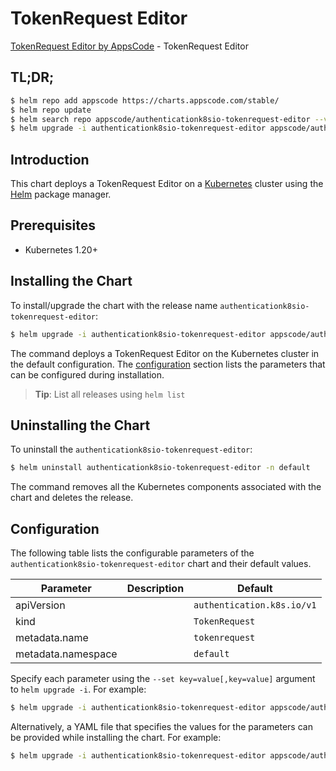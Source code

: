 # TokenRequest Editor

[TokenRequest Editor by AppsCode](https://appscode.com) - TokenRequest Editor

## TL;DR;

```bash
$ helm repo add appscode https://charts.appscode.com/stable/
$ helm repo update
$ helm search repo appscode/authenticationk8sio-tokenrequest-editor --version=v0.26.0
$ helm upgrade -i authenticationk8sio-tokenrequest-editor appscode/authenticationk8sio-tokenrequest-editor -n default --create-namespace --version=v0.26.0
```

## Introduction

This chart deploys a TokenRequest Editor on a [Kubernetes](http://kubernetes.io) cluster using the [Helm](https://helm.sh) package manager.

## Prerequisites

- Kubernetes 1.20+

## Installing the Chart

To install/upgrade the chart with the release name `authenticationk8sio-tokenrequest-editor`:

```bash
$ helm upgrade -i authenticationk8sio-tokenrequest-editor appscode/authenticationk8sio-tokenrequest-editor -n default --create-namespace --version=v0.26.0
```

The command deploys a TokenRequest Editor on the Kubernetes cluster in the default configuration. The [configuration](#configuration) section lists the parameters that can be configured during installation.

> **Tip**: List all releases using `helm list`

## Uninstalling the Chart

To uninstall the `authenticationk8sio-tokenrequest-editor`:

```bash
$ helm uninstall authenticationk8sio-tokenrequest-editor -n default
```

The command removes all the Kubernetes components associated with the chart and deletes the release.

## Configuration

The following table lists the configurable parameters of the `authenticationk8sio-tokenrequest-editor` chart and their default values.

|     Parameter      | Description |                Default                |
|--------------------|-------------|---------------------------------------|
| apiVersion         |             | <code>authentication.k8s.io/v1</code> |
| kind               |             | <code>TokenRequest</code>             |
| metadata.name      |             | <code>tokenrequest</code>             |
| metadata.namespace |             | <code>default</code>                  |


Specify each parameter using the `--set key=value[,key=value]` argument to `helm upgrade -i`. For example:

```bash
$ helm upgrade -i authenticationk8sio-tokenrequest-editor appscode/authenticationk8sio-tokenrequest-editor -n default --create-namespace --version=v0.26.0 --set apiVersion=authentication.k8s.io/v1
```

Alternatively, a YAML file that specifies the values for the parameters can be provided while
installing the chart. For example:

```bash
$ helm upgrade -i authenticationk8sio-tokenrequest-editor appscode/authenticationk8sio-tokenrequest-editor -n default --create-namespace --version=v0.26.0 --values values.yaml
```
